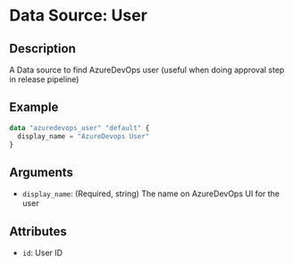 # Data Source: User

## Description

A Data source to find AzureDevOps user (useful when doing approval step in release pipeline)

## Example

```terraform
data "azuredevops_user" "default" {
  display_name = "AzureDevops User"
}
```

## Arguments

- `display_name`: (Required, string) The name on AzureDevOps UI for the user

## Attributes

- `id`: User ID
